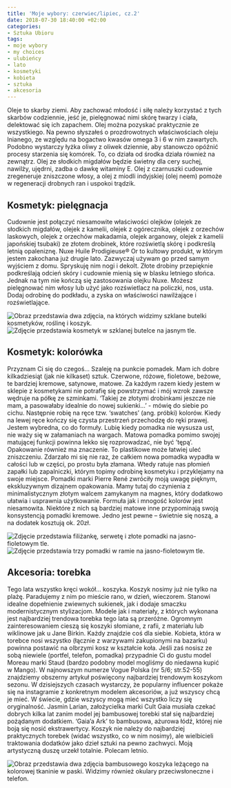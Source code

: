 ```yaml
---
title: 'Moje wybory: czerwiec/lipiec, cz.2'
date: 2018-07-30 18:40:00 +02:00
categories:
- Sztuka Ubioru
tags:
- moje wybory
- my choices
- ulubieńcy
- lato
- kosmetyki
- kobieta
- sztuka
- akcesoria
---
```


<olela-narrative>
Oleje to skarby ziemi. Aby zachować młodość i siłę należy korzystać z tych skarbów codziennie, jeść je, pielęgnować nimi skórę twarzy i ciała, delektować się ich zapachem. Olej można pozyskać praktycznie ze wszystkiego. Na pewno słyszałeś o prozdrowotnych właściwościach oleju lnianego, ze względu na bogactwo kwasów omega 3 i 6 w nim zawartych. Podobno wystarczy łyżka oliwy z oliwek dziennie, aby stanowczo opóźnić procesy starzenia się komórek. To, co działa od środka działa również na zewnątrz. Olej ze słodkich migdałów będzie świetny dla cery suchej, nawilży, ujędrni, zadba o dawkę witaminy E. Olej z czarnuszki cudownie zregeneruje zniszczone włosy, a olej z miodli indyjskiej (olej neem) pomoże w regeneracji drobnych ran i uspokoi trądzik.
</olela-narrative>

## Kosmetyk: pielęgnacja

Cudownie jest połączyć niesamowite właściwości olejków (olejek ze słodkich migdałów, olejek z kamelii, olejek z ogórecznika, olejek z orzechów laskowych, olejek z orzechów makadamia, olejek arganowy, olejek z kamelii japońskiej tsubaki) ze złotem drobinek, które rozświetlą skórę i podkreślą letnią opaleniznę. Nuxe Huile Prodigieuse® Or to kultowy produkt, w którym jestem zakochana już drugie lato. Zazwyczaj używam go przed samym wyjściem z domu. Spryskuję nim nogi i dekolt. Złote drobiny przepięknie podkreślają odcień skóry i cudownie mienią się w blasku letniego słońca. Jednak na tym nie kończą się zastosowania olejku Nuxe. Możesz pielęgnować nim włosy lub użyć jako rozświetlacz na policzki, nos, usta. Dodaj odrobinę do podkładu, a zyska on właściwości nawilżające i rozświetlające. 

![Obraz przedstawia dwa zdjęcia, na których widzimy szklane butelki kosmetyków, roślinę i koszyk.](https://assets2.ello.co/uploads/asset/attachment/8016440/ello-optimized-3ba1f2b0.jpg)
![Zdjęcie przedstawia kosmetyk w szklanej butelce na jasnym tle.](https://assets2.ello.co/uploads/asset/attachment/8016442/ello-optimized-d3cf376d.jpg)

## Kosmetyk: kolorówka

Przyznam Ci się do czegoś… Szaleję na punkcie pomadek. Mam ich dobre kilkadziesiąt (jak nie kilkaset) sztuk. Czerwone, różowe, fioletowe, beżowe, te bardziej kremowe, satynowe, matowe. Za każdym razem kiedy jestem w sklepie z kosmetykami nie potrafię się powstrzymać i mój wzrok zawsze wędruje na półkę ze szminkami. ‘Takiej ze złotymi drobinkami jeszcze nie mam, a pasowałaby idealnie do nowej sukienki...’ - mówię do siebie po cichu. Następnie robię na ręce tzw. ‘swatches’ (ang. próbki) kolorów. Kiedy na lewej ręce kończy się czysta przestrzeń przechodzę do ręki prawej. Jestem wybredna, co do formuły. Lubię kiedy pomadka nie wysusza ust, nie waży się w załamaniach na wargach. Matowa pomadka pomimo swojej matującej funkcji powinna lekko się rozprowadzać, nie być ’tępą’. Opakowanie również ma znaczenie. To plastikowe może łatwiej uleć zniszczeniu. Zdarzało mi się nie raz, że całkiem nowa pomadka wypadła w całości lub w części, po prostu była złamana. Wtedy ratuje nas płomień zapałki lub zapalniczki, którym topimy odrobinę kosmetyku i przyklejamy na swoje miejsce. 
Pomadki marki Pierre René zwróciły moją uwagę pięknym, ekskluzywnym dizajnem opakowania. Mamy tutaj do czynienia z minimalistycznym złotym walcem zamykanym na magnes, który dodatkowo ułatwia i usprawnia użytkowanie. Formuła jak i mnogość kolorów jest niesamowita. Niektóre z nich są bardziej matowe inne przypominają swoją konsystencją pomadki kremowe. Jedno jest pewne – świetnie się noszą, a na dodatek kosztują ok. 20zł.

![Zdjęcie przedstawia filiżankę, serwetę i złote pomadki na jasno-fioletowym tle.](https://assets1.ello.co/uploads/asset/attachment/8016458/ello-optimized-b5b140f5.jpg)
![Zdjęcie przedstawia trzy pomadki w ramie na jasno-fioletowym tle.](https://assets2.ello.co/uploads/asset/attachment/8016450/ello-optimized-902779a0.jpg)

## Akcesoria: torebka

Tego lata wszystko kręci wokół… koszyka. Koszyk nosimy już nie tylko na plażę. Paradujemy z nim po mieście rano, w dzień, wieczorem. Stanowi idealne dopełnienie zwiewnych sukienek, jak i dodaje smaczku modernistycznym stylizacjom. Modele jak i materiały, z których wykonana jest najbardziej trendowa torebka tego lata są przeróżne. Ogromnym zainteresowaniem cieszą się koszyki słomiane, z rafii, z materiału lub wiklinowe jak u Jane Birkin. Każdy znajdzie coś dla siebie. Kobieta, która w torebce nosi wszystko (łącznie z warzywami zakupionymi na bazarku) powinna postawić na olbrzymi kosz w kształcie koła. Jeśli zaś nosisz ze sobą niewiele (portfel, telefon, pomadka) przypadnie Ci do gustu model Moreau marki Staud (bardzo podobny model mogliśmy do niedawna kupić w Mango). W najnowszym numerze Vogue Polska (nr 5/6; str.52-55) znajdziemy obszerny artykuł poświęcony najbardziej trendowym koszykom sezonu. W dzisiejszych czasach wystarczy, że popularny influencer pokaże się na instagramie z konkretnym modelem akcesoriów, a już wszyscy chcą je mieć. W świecie, gdzie wszyscy mogą mieć wszystko liczy się oryginalność. Jasmin Larian, założycielka marki Cult Gaia musiała czekać dobrych kilka lat zanim model jej bambusowej torebki stał się najbardziej pożądanym dodatkiem. ‘Gaia’a Ark’ to bambusowa, ażurowa łódź, której nie boją się nosić ekstrawertycy. Koszyk nie należy do najbardziej praktycznych torebek (widać wszystko, co w nim nosimy), ale wielbicieli traktowania dodatków jako dzieł sztuki na pewno zachwyci. Moją artystyczną duszę urzekł totalnie. Polecam letnio.

![Obraz przedstawia dwa zdjęcia bambusowego koszyka leżącego na kolorowej tkaninie w paski. Widzimy również okulary przeciwsłoneczne i telefon.](https://assets2.ello.co/uploads/asset/attachment/8016463/ello-optimized-0c308cf2.jpg)